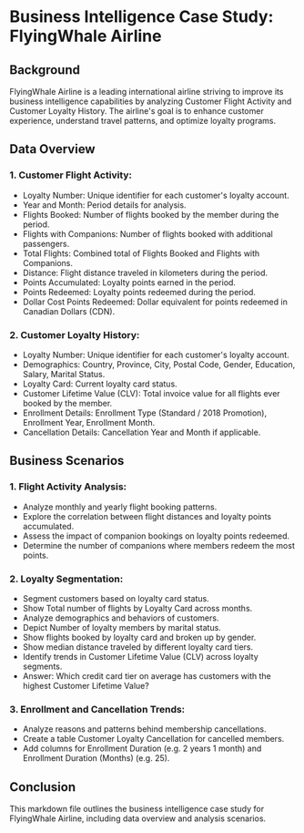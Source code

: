 # Business Intelligence Case Study: FlyingWhale Airline

## Background
FlyingWhale Airline is a leading international airline striving to improve its business intelligence capabilities by analyzing Customer Flight Activity and Customer Loyalty History. The airline's goal is to enhance customer experience, understand travel patterns, and optimize loyalty programs.

## Data Overview
### 1. Customer Flight Activity:
- Loyalty Number: Unique identifier for each customer's loyalty account.
- Year and Month: Period details for analysis.
- Flights Booked: Number of flights booked by the member during the period.
- Flights with Companions: Number of flights booked with additional passengers.
- Total Flights: Combined total of Flights Booked and Flights with Companions.
- Distance: Flight distance traveled in kilometers during the period.
- Points Accumulated: Loyalty points earned in the period.
- Points Redeemed: Loyalty points redeemed during the period.
- Dollar Cost Points Redeemed: Dollar equivalent for points redeemed in Canadian Dollars (CDN).

### 2. Customer Loyalty History:
- Loyalty Number: Unique identifier for each customer's loyalty account.
- Demographics: Country, Province, City, Postal Code, Gender, Education, Salary, Marital Status.
- Loyalty Card: Current loyalty card status.
- Customer Lifetime Value (CLV): Total invoice value for all flights ever booked by the member.
- Enrollment Details: Enrollment Type (Standard / 2018 Promotion), Enrollment Year, Enrollment Month.
- Cancellation Details: Cancellation Year and Month if applicable.

## Business Scenarios
### 1. Flight Activity Analysis:
- Analyze monthly and yearly flight booking patterns.
- Explore the correlation between flight distances and loyalty points accumulated.
- Assess the impact of companion bookings on loyalty points redeemed.
- Determine the number of companions where members redeem the most points.

### 2. Loyalty Segmentation:
- Segment customers based on loyalty card status.
- Show Total number of flights by Loyalty Card across months.
- Analyze demographics and behaviors of customers.
- Depict Number of loyalty members by marital status.
- Show flights booked by loyalty card and broken up by gender.
- Show median distance traveled by different loyalty card tiers.
- Identify trends in Customer Lifetime Value (CLV) across loyalty segments.
- Answer: Which credit card tier on average has customers with the highest Customer Lifetime Value?

### 3. Enrollment and Cancellation Trends:
- Analyze reasons and patterns behind membership cancellations.
- Create a table Customer Loyalty Cancellation for cancelled members.
- Add columns for Enrollment Duration (e.g. 2 years 1 month) and Enrollment Duration (Months) (e.g. 25).

## Conclusion
This markdown file outlines the business intelligence case study for FlyingWhale Airline, including data overview and analysis scenarios.

